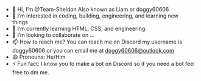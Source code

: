 - 👋 Hi, I’m @Team-Sheldon Also known as Liam or doggy60606
- 👀 I’m interested in coding, building, engineering, and learning new things
- 🌱 I’m currently learning HTML, CSS, and engineering.
- 💞️ I’m looking to collaborate on ...
- 📫 How to reach me? You can reach me on Discord my username is doggy60606 or you can email me at doggy60606@outlook.com
- 😄 Pronouns: He/Him
- ⚡ Fun fact: I know you to make a bot on Discord so if you need a bot feel free to dm me.

<!---
Team-Sheldon/Team-Sheldon is a ✨ special ✨ repository because its `README.md` (this file) appears on your GitHub profile.
You can click the Preview link to take a look at your changes.
--->
